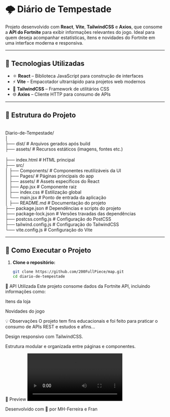 # 🌩️ Diário de Tempestade

Projeto desenvolvido com **React**, **Vite**, **TailwindCSS** e **Axios**, que consome a **API do Fortnite** para exibir informações relevantes do jogo. Ideal para quem deseja acompanhar estatísticas, itens e novidades do Fortnite em uma interface moderna e responsiva.

---

## 🧰 Tecnologias Utilizadas

- ⚛️ **React** – Biblioteca JavaScript para construção de interfaces
- ⚡ **Vite** – Empacotador ultrarrápido para projetos web modernos
- 🎨 **TailwindCSS** – Framework de utilitários CSS
- 🌐 **Axios** – Cliente HTTP para consumo de APIs

---

## 📁 Estrutura do Projeto
<br>
Diario-de-Tempestade/
<br>
│
<br>
├── dist/ # Arquivos gerados após build
<br>
├── assets/ # Recursos estáticos (imagens, fontes etc.)<br>
<br>
├── index.html # HTML principal
<br>
├── src/
<br>
│ ├── Components/ # Componentes reutilizáveis da UI
<br>
│ ├── Pages/ # Páginas principais do app
<br>
│ ├── assets/ # Assets específicos do React
<br>
│ ├── App.jsx # Componente raiz
<br>
│ ├── index.css # Estilização global
<br>
│ └── main.jsx # Ponto de entrada da aplicação
<br>
│
├── README.md # Documentação do projeto
<br>
├── package.json # Dependências e scripts do projeto
<br>
├── package-lock.json # Versões travadas das dependências
<br>
├── postcss.config.js # Configuração do PostCSS
<br>
├── tailwind.config.js # Configuração do TailwindCSS
<br>
└── vite.config.js # Configuração do Vite
<br>


---

## 🚀 Como Executar o Projeto

1. **Clone o repositório:**
   ```bash
   git clone https://github.com/200FullPiece/map.git
   cd diario-de-tempestade

🔗 API Utilizada
Este projeto consome dados da Fortnite API, incluindo informações como:

Itens da loja

Novidades do jogo

💡 Observações
O projeto tem fins educacionais e foi feito para praticar o consumo de APIs REST e estudos e afins...

Design responsivo com TailwindCSS.

Estrutura modular e organizada entre páginas e componentes.

📸 Preview
![Descrição do GIF](dist/assets/video-DjcxZvhK.mp4)


Desenvolvido com 💙 por MH-Ferreira e Fran
